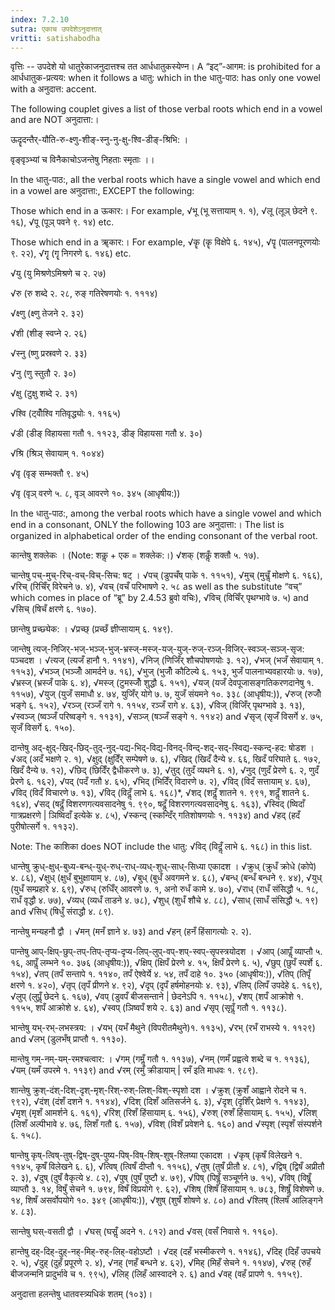 ```yaml
---
index: 7.2.10
sutra: एकाच उपदेशेऽनुदात्तात्‌
vritti: satishabodha
---
```



वृत्तिः -- उपदेशे यो धातुरेकाजनुदात्तश्‍च तत आर्धधातुकस्‍येण्‍न। A “इट्”-आगम: is prohibited for a आर्धधातुक-प्रत्यय: when it follows a धातु: which in the धातु-पाठ: has only one vowel with a अनुदात्त: accent.



The following couplet gives a list of those verbal roots which end in a vowel and are NOT अनुदात्ता:।


ऊदॄदन्‍तैर्-यौति-रु-क्ष्णु-शीङ्-स्नु-नु-क्षु-श्वि-डीङ्-श्रिभि: ।


वृङ्वृञ्भ्‍यां च विनैकाचोऽजन्‍तेषु निहताः स्‍मृताः ।।


In the धातु-पाठ:, all the verbal roots which have a single vowel and which end in a vowel are अनुदात्ता:, EXCEPT the following:


 Those which end in a ऊकार:। For example, √भू (भू सत्तायाम् १. १), √लू (लूञ् छेदने ९. १६), √पू (पूञ् पवने ९. १४) etc.


 Those which end in a ॠकार:। For example, √कॄ (कॄ विक्षेपे ६. १४५), √पॄ (पालनपूरणयोः ९. २२), √गॄ (गॄ निगरणे ६. १४६) etc.


 √यु (यु मिश्रणेऽमिश्रणे च २. २७)


 √रु (रु शब्दे २. २८, रुङ् गतिरेषणयोः १. १११४)


 √क्ष्णु (क्ष्णु तेजने २. ३२)


 √शी (शीङ् स्वप्ने २. २६)


 √स्नु (ष्णु प्रस्रवणे २. ३३)


 √नु (णु स्तुतौ २. ३०)


 √क्षु (टुक्षु शब्दे २. ३१)


 √श्वि (ट्वोँश्वि गतिवृद्ध्योः १. ११६५)


 √डी (डीङ् विहायसा गतौ १. ११२३, डीङ् विहायसा गतौ ४. ३०)


 √श्रि (श्रिञ् सेवायाम् १. १०४४)


 √वृ (वृङ् सम्भक्तौ ९. ४५)


 √वृ (वृञ् वरणे ५. ८, वृञ् आवरणे १०. ३४५ (आधृषीय:))


In the धातु-पाठ:, among the verbal roots which have a single vowel and which end in a consonant, ONLY the following 103 are अनुदात्ता:। The list is organized in alphabetical order of the ending consonant of the verbal root.


 कान्‍तेषु शक्‍लेकः । (Note: शकॢ + एक = शक्लेक:।) √शक् (शकॢँ शक्तौ ५. १७).


 चान्तेषु पच्-मुच्-रिच्-वच्-विच्-सिच: षट् । √पच् (डुपचँष् पाके १. ११५१), √मुच् (मुचॢँ मोक्षणे ६. १६६), √रिच् (रिचिँर् विरेचने ७. ४), √वच् (वचँ परिभाषणे २. ५८ as well as the substitute “वच्” which comes in place of “ब्रू” by 2.4.53 ब्रुवो वचिः), √विच् (विचिँर् पृथग्भावे ७. ५) and √सिच् (षिचँ क्षरणे ६. १७०).


 छान्तेषु प्रच्छ्येक: । √प्रच्छ् (प्रच्छँ ज्ञीप्सायाम् ६. १४९).


 जान्तेषु त्यज्-निजिर्-भज्-भञ्ज्-भुज्-भ्रस्ज्-मस्ज्-यज्-युज्-रुज्-रञ्ज्-विजिर्-स्वञ्ज्-सञ्ज्-सृज: पञ्चदश । √त्यज् (त्यजँ हानौ १. ११४१), √निज् (णिजिँर् शौचपोषणयोः ३. १२), √भज् (भजँ सेवायाम् १. ११५३), √भञ्ज् (भञ्जोँ आमर्दने ७. १६), √भुज् (भुजोँ कौटिल्ये ६. १५३, भुजँ पालनाभ्यवहारयोः ७. १७), √भ्रस्ज् (भ्रस्जँ पाके ६. ४), √मस्ज् (टुमस्जोँ शुद्धौ ६. १५१), √यज् (यजँ देवपूजासङ्गतिकरणदानेषु १. ११५७), √युज् (युजँ समाधौ ४. ७४, युजिँर् योगे ७. ७, युजँ संयमने १०. ३३८ (आधृषीय:)), √रुज् (रुजोँ भङ्गे ६. १५२), √रञ्ज् (रञ्जँ रागे १. ११५४, रञ्जँ रागे ४. ६३), √विज् (विजिँर् पृथग्भावे ३. १३), √स्वञ्ज् (ष्वञ्जँ परिष्वङ्गे १. ११३१), √सञ्ज् (षञ्जँ सङ्गे १. ११४२) and √सृज् (सृजँ विसर्गे ४. ७५, सृजँ विसर्गे ६. १५०).


 दान्तेषु अद्-क्षुद्-खिद्-छिद्-तुद्-नुद्-पद्य-भिद्-विद्य-विनद्-विन्द्-शद्-सद्-स्विद्य-स्कन्द्-हद: षोडश । √अद् (अदँ भक्षणे २. १), √क्षुद् (क्षुदिँर् सम्पेषणे ७. ६), √खिद् (खिदँ दैन्ये ४. ६६, खिदँ परिघाते ६. १७२, खिदँ दैन्ये ७. १२), √छिद् (छिदिँर् द्वैधीकरणे ७. ३), √तुद् (तुदँ व्यथने ६. १), √नुद् (णुदँ प्रेरणे ६. २, णुदँ प्रेरणे ६. १६२), √पद् (पदँ गतौ ४. ६५), √भिद् (भिदिँर् विदारणे ७. २), √विद् (विदँ सत्तायाम् ४. ६७), √विद् (विदँ विचारणे ७. १३), √विद् (विदॢँ लाभे ६. १६८)*, √शद् (शदॢँ शातने १. ९९१, शदॢँ शातने ६. १६४), √सद् (षदॢँ विशरणगत्यवसादनेषु १. ९९०, षदॢँ विशरणगत्यवसादनेषु ६. १६३), √स्विद् (ष्विदाँ गात्रप्रक्षरणे | ञिष्विदाँ इत्येके ४. ८५), √स्कन्द् (स्कन्दिँर् गतिशोषणयोः १. ११३४) and √हद् (हदँ पुरीषोत्सर्गे १. ११३२).


Note: The काशिका does NOT include the धातु: √विद् (विदॢँ लाभे ६. १६८) in this list.


 धान्तेषु क्रुध्-क्षुध्-बुध्य-बन्ध्-युध्-रुध्-राध्-व्यध्-शुध्-साध्-सिध्या एकादश । √क्रुध् (क्रुधँ क्रोधे (कोपे) ४. ८६), √क्षुध् (क्षुधँ बुभुक्षायाम् ४. ८७), √बुध् (बुधँ अवगमने ४. ६८), √बन्ध् (बन्धँ बन्धने ९. ४४), √युध् (युधँ सम्प्रहारे ४. ६९), √रुध् (रुधिँर् आवरणे ७. १, अनो रुधँ कामे ४. ७०), √राध् (राधँ संसिद्धौ ५. १८, राधँ वृद्धौ ४. ७७), √व्यध् (व्यधँ ताडने ४. ७८), √शुध् (शुधँ शौचे ४. ८८), √साध् (साधँ संसिद्धौ ५. १९) and √सिध् (षिधुँ संराद्धौ ४. ८९).


 नान्तेषु मन्यहनौ द्वौ । √मन् (मनँ ज्ञाने ४. ७३) and √हन् (हनँ हिंसागत्योः २. २).


 पान्तेषु आप्-क्षिप्-छुप्-तप्-तिप्-तृप्य-दृप्य-लिप्-लुप्-वप्-शप्-स्वप्-सृपस्त्रयोदश । √आप् (आपॢँ व्याप्तौ ५. १६, आपॢँ लम्भने १०. ३७६ (आधृषीय:)), √क्षिप् (क्षिपँ प्रेरणे ४. १५, क्षिपँ प्रेरणे ६. ५), √छुप् (छुपँ स्पर्शे ६. १५४), √तप् (तपँ सन्तापे १. ११४०, तपँ ऐश्वेर्ये ४. ५४, तपँ दाहे १०. ३५० (आधृषीय:)), √तिप् (तिपृँ क्षरणे १. ४२०), √तृप् (तृपँ प्रीणने ४. ९२), √दृप् (दृपँ हर्षमोहनयोः ४. ९३), √लिप् (लिपँ उपदेहे ६. १६९), √लुप् (लुपॢँ छेदने ६. १६७), √वप् (डुवपँ बीजसन्ताने | छेदनेऽपि १. ११५८), √शप् (शपँ आक्रोशे १. ११५५, शपँ आक्रोशे ४. ६४), √स्वप् (ञिष्वपँ शये २. ६३) and √सृप् (सृपॢँ गतौ १. ११३८).


 भान्तेषु यभ्-रभ्-लभस्त्रय: । √यभ् (यभँ मैथुने (विपरीतमैथुने)१. ११३५), √रभ् (रभँ राभस्ये १. ११२९) and √लभ् (डुलभँष् प्राप्तौ १. ११३०).


 मान्तेषु गम्-नम्-यम्-रमश्चत्वार: । √गम् (गमॢँ गतौ १. ११३७), √नम् (णमँ प्रह्वत्वे शब्दे च १. ११३६), √यम् (यमँ उपरमे १. ११३९) and √रम् (रमुँ क्रीडायाम् | रमँ इति माधवः १. ९८९).


 शान्तेषु क्रुश्-दंश्-दिश्-दृश्-मृश्-रिश्-रुश्-लिश्-विश्-स्पृशो दश । √क्रुश् (क्रुशँ आह्वाने रोदने च १. ९९२), √दंश् (दंशँ दशने १. ११४४), √दिश् (दिशँ अतिसर्जने ६. ३), √दृश् (दृशिँर् प्रेक्षणे १. ११४३), √मृश् (मृशँ आमर्शने ६. १६१), √रिश् (रिशँ हिंसायाम् ६. १५६), √रुश् (रुशँ हिंसायाम् ६. १५५), √लिश् (लिशँ अल्पीभावे ४. ७६, लिशँ गतौ ६. १५७), √विश् (विशँ प्रवेशने ६. १६०) and √स्पृश् (स्पृशँ संस्पर्शने ६. १५८).


 षान्तेषु कृष्-त्विष्-तुष्-द्विष्-दुष्-पुष्य-पिष्-विष्-शिष्-शुष्-श्लिष्या एकादश । √कृष् (कृषँ विलेखने १. ११४५, कृषँ विलेखने ६. ६), √त्विष् (त्विषँ दीप्तौ १. ११५६), √तुष् (तुषँ प्रीतौ ४. ८१), √द्विष् (द्विषँ अप्रीतौ २. ३), √दुष् (दुषँ वैकृत्ये ४. ८२), √पुष् (पुषँ पुष्टौ ४. ७९), √पिष् (पिषॢँ सञ्चूर्णने ७. १५), √विष् (विषॢँ व्याप्तौ ३. १४, विषुँ सेचने १. ७९४, विषँ विप्रयोगे ९. ६२), √शिष् (शिषँ हिंसायाम् १. ७८३, शिषॢँ विशेषणे ७. १४, शिषँ असर्वोपयोगे १०. ३४९ (आधृषीय:)), √शुष् (शुषँ शोषणे ४. ८०) and √श्लिष् (श्लिषँ आलिङ्गने ४. ८३).


 सान्तेषु घस्-वसती द्वौ । √घस् (घसॢँ अदने १. ८१२) and √वस् (वसँ निवासे १. ११६०).


 हान्तेषु दह्-दिह्-दुह्-नह्-मिह्-रुह्-लिह्-वहोऽष्टौ । √दह् (दहँ भस्मीकरणे १. ११४६), √दिह् (दिहँ उपचये २. ५), √दुह् (दुहँ प्रपूरणे २. ४), √नह् (णहँ बन्धने ४. ६२), √मिह् (मिहँ सेचने १. ११४७), √रुह् (रुहँ बीजजन्मनि प्रादुर्भावे च १. ९९५), √लिह् (लिहँ आस्वादने २. ६) and √वह् (वहँ प्रापणे १. ११५९).


अनुदात्ता हलन्तेषु धातवस्त्र्यधिकं शतम् (१०३)।

